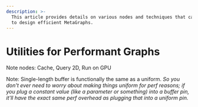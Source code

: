 ```yaml
---
description: >-
  This article provides details on various nodes and techniques that can be used
  to design efficient MetaGraphs.
---
```


# Utilities for Performant Graphs

Note nodes: Cache, Query 2D, Run on GPU

Note: Single-length buffer is functionally the same as a uniform. _So you don't ever need to worry about making things uniform for perf reasons; if you plug a constant value (like a parameter or something) into a buffer pin, it'll have the exact same perf overhead as plugging that into a uniform pin._
